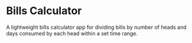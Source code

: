 # Bills Calculator

A lightweight bills calculator app for dividing bills by number of heads and days consumed by each head within a set time range.
